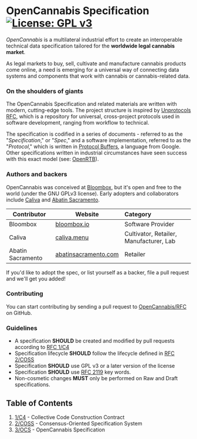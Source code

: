 # OpenCannabis Specification  [![License: GPL v3](https://img.shields.io/badge/License-GPL%20v3-blue.svg?longCache=true&style=flat-square)](https://www.gnu.org/licenses/gpl-3.0)

_OpenCannabis_ is a multilateral industrial effort to create an interoperable technical data specification tailored for
the **worldwide legal cannabis market**.

As legal markets to buy, sell, cultivate and manufacture cannabis products come online, a need is emerging for a
universal way of connecting data systems and components that work with cannabis or cannabis-related data.

### On the shoulders of giants

The OpenCannabis Specification and related materials are written with modern, cutting-edge tools. The project structure
is inspired by [Unprotocols RFC](https://github.com/unprotocols/rfc), which is a repository for universal, cross-project
protocols used in software development, ranging from workflow to technical.

The specification is codified in a series of documents - referred to as the "*Specification*," or "*Spec*," and a
software implementation, referred to as the "*Protocol*," which is written in
[Protocol Buffers](https://developers.google.com/protocol-buffers/), a language from Google. Other specifications
written in industrial circumstances have seen success with this exact model (see:
[OpenRTB](https://openrtb.github.io/OpenRTB/)).

### Authors and backers

OpenCannabis was conceived at [Bloombox](https://bloombox.io), but it's open and free to the world (under the GNU GPLv3
license). Early adopters and collaborators include [Caliva](https://caliva.menu) and
[Abatin Sacramento](https://abatinsacramento.com).


| Contributor       | Website                                             | Category                                |
|-------------------|-----------------------------------------------------|:----------------------------------------|
| Bloombox          | [bloombox.io](https://bloombox.io)                  | Software Provider                       |
| Caliva            | [caliva.menu](https://caliva.menu)                  | Cultivator, Retailer, Manufacturer, Lab |
| Abatin Sacramento | [abatinsacramento.com](http://abatinsacramento.com) | Retailer                                |


If you'd like to adopt the spec, or list yourself as a backer, file a pull request and we'll get you added!


### Contributing

You can start contributing by sending a pull request to [OpenCannabis/RFC](https://github.com/OpenCannabis/RFC) on
GitHub.

### Guidelines

* A specification **SHOULD** be created and modified by pull requests according to [RFC 1/C4](1/README.md)
* Specification lifecycle **SHOULD** follow the lifecycle defined in [RFC 2/COSS](2/README.md)
* Specification **SHOULD** use GPL v3 or a later version of the license
* Specification **SHOULD** use [RFC 2119](http://tools.ietf.org/html/rfc2119) key words.
* Non-cosmetic changes **MUST** only be performed on Raw and Draft specifications.

## Table of Contents

1. [1/C4](./1/README.md) - Collective Code Construction Contract
1. [2/COSS](./2/README.md) - Consensus-Oriented Specification System
1. [3/OCS](./3/README.md) - OpenCannabis Specification
